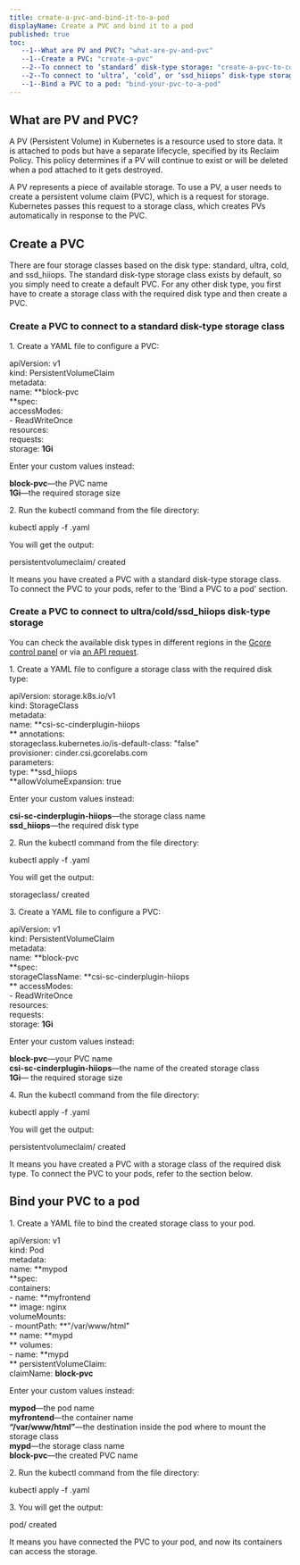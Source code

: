```yaml
---
title: create-a-pvc-and-bind-it-to-a-pod
displayName: Create a PVC and bind it to a pod
published: true
toc:
   --1--What are PV and PVC?: "what-are-pv-and-pvc"
   --1--Create a PVC: "create-a-pvc"
   --2--To connect to ‘standard’ disk-type storage: "create-a-pvc-to-connect-to-a-standard-disk-type-storage-class"
   --2--To connect to ‘ultra’, ‘cold’, or ‘ssd_hiiops’ disk-type storage: "create-a-pvc-to-connect-to-ultra-cold-ssd-hiiops-disk-type-storage"
   --1--Bind a PVC to a pod: "bind-your-pvc-to-a-pod"
---
```

  
  
  
  

What are PV and PVC?
--------------------

A PV (Persistent Volume) in Kubernetes is a resource used to store data. It is attached to pods but have a separate lifecycle, specified by its Reclaim Policy. This policy determines if a PV will continue to exist or will be deleted when a pod attached to it gets destroyed.

A PV represents a piece of available storage. To use a PV, a user needs to create a persistent volume claim (PVC), which is a request for storage. Kubernetes passes this request to a storage class, which creates PVs automatically in response to the PVC.

Create a PVC
------------

There are four storage classes based on the disk type: standard, ultra, cold, and ssd\_hiiops. The standard disk-type storage class exists by default, so you simply need to create a default PVC. For any other disk type, you first have to create a storage class with the required disk type and then create a PVC.

### Create a PVC to connect to a standard disk-type storage class

1. Create a YAML file to configure a PVC:

apiVersion: v1  
kind: PersistentVolumeClaim  
metadata:  
  name: **block-pvc  
**spec:  
  accessModes:  
    - ReadWriteOnce  
  resources:  
    requests:  
      storage: **1Gi**

Enter your custom values instead:

**block-pvc**—the PVC name  
**1Gi**—the required storage size

2. Run the kubectl command from the file directory:

kubectl apply -f <name of the YAML file>.yaml

You will get the output:

persistentvolumeclaim/<the name of the created PVC> created

It means you have created a PVC with a standard disk-type storage class. To connect the PVC to your pods, refer to the ‘Bind a PVC to a pod’ section.

### Create a PVC to connect to ultra/cold/ssd\_hiiops disk-type storage

You can check the available disk types in different regions in the [Gcore control panel](https://cloud.gcore.com/cloud/projects/list) or via [an API request](https://apidocs.gcore.com/cloud).

1. Create a YAML file to configure a storage class with the required disk type:

apiVersion: storage.k8s.io/v1  
kind: StorageClass  
metadata:  
  name: **csi-sc-cinderplugin-hiiops  
**  annotations:  
    storageclass.kubernetes.io/is-default-class: "false"  
provisioner: cinder.csi.gcorelabs.com  
parameters:  
  type: **ssd\_hiiops  
**allowVolumeExpansion: true

Enter your custom values instead:

**csi-sc-cinderplugin-hiiops**—the storage class name  
**ssd\_hiiops**—the required disk type

2. Run the kubectl command from the file directory:

kubectl apply -f <name of the created YAML file>.yaml

You will get the output:

storageclass/<the name of the created storage class> created

3. Create a YAML file to configure a PVC:

apiVersion: v1  
kind: PersistentVolumeClaim  
metadata:  
  name: **block-pvc  
**spec:  
  storageClassName: **csi-sc-cinderplugin-hiiops  
**  accessModes:  
    - ReadWriteOnce  
  resources:  
    requests:  
      storage: **1Gi**

Enter your custom values instead:

**block-pvc**—your PVC name  
**csi-sc-cinderplugin-hiiops**—the name of the created storage class  
**1Gi**— the required storage size

4. Run the kubectl command from the file directory:

kubectl apply -f <name of the created YAML file>.yaml

You will get the output:

persistentvolumeclaim/<the name of the created PVC> created

It means you have created a PVC with a storage class of the required disk type. To connect the PVC to your pods, refer to the section below.

Bind your PVC to a pod
----------------------

1. Create a YAML file to bind the created storage class to your pod.

apiVersion: v1  
kind: Pod  
metadata:  
  name: **mypod  
**spec:  
  containers:  
    - name: **myfrontend  
**      image: nginx  
      volumeMounts:  
        - mountPath: **"/var/www/html"  
**          name: **mypd  
**  volumes:  
    - name: **mypd  
**      persistentVolumeClaim:  
        claimName: **block-pvc**

Enter your custom values instead:

**mypod**—the pod name  
**myfrontend**—the container name  
**“/var/www/html”**—the destination inside the pod where to mount the storage class  
**mypd**—the storage class name  
**block-pvc**—the created PVC name

2. Run the kubectl command from the file directory:

kubectl apply -f <name of the created YAML file>.yaml

3. You will get the output:

pod/<the pod name> created

It means you have connected the PVC to your pod, and now its containers can access the storage.